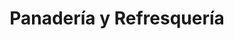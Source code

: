 ---
title: "Panadería y Refresquería"
url: /la-chorrera/panaderia-y-refresqueria/
shop: Bäckerei
---